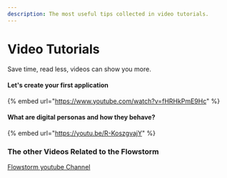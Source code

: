 ```yaml
---
description: The most useful tips collected in video tutorials.
---
```


# Video Tutorials

Save time, read less, videos can show you more.

#### **Let's create your first application**

{% embed url="https://www.youtube.com/watch?v=fHRHkPmE9Hc" %}

#### **What are digital personas and how they behave?**

{% embed url="https://youtu.be/R-KoszgvajY" %}

### The **other** Videos Related to the Flowstorm

[Flowstorm youtube Channel](https://www.youtube.com/channel/UCMuvPwdskGcPHKs2UduaECg)

